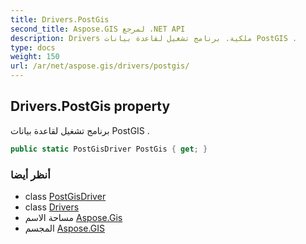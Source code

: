 ```yaml
---
title: Drivers.PostGis
second_title: Aspose.GIS لمرجع .NET API
description: Drivers ملكية. برنامج تشغيل لقاعدة بيانات PostGIS .
type: docs
weight: 150
url: /ar/net/aspose.gis/drivers/postgis/
---
```

## Drivers.PostGis property

برنامج تشغيل لقاعدة بيانات PostGIS .

```csharp
public static PostGisDriver PostGis { get; }
```

### أنظر أيضا

* class [PostGisDriver](../../../aspose.gis.formats.postgis/postgisdriver/)
* class [Drivers](../)
* مساحة الاسم [Aspose.Gis](../../drivers/)
* المجسم [Aspose.GIS](../../../)


